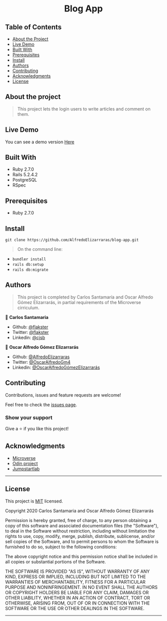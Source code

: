 <h1 align="center">
  Blog App
</h1>

## Table of Contents

* [About the Project](#about-the-project)
* [Live Demo](#love-demo)
* [Built With](#built-with)
* [Prerequisites](#prerequisites)
* [Install](#install)
* [Authors](#authors)
* [Contributing](#contributing)
* [Acknowledgments](#acknowledgments)
* [License](#license)

## About the project

> This project lets the login users to write articles and comment on them.

## Live Demo

You can see a demo version [Here](https://blog-app-fo.herokuapp.com/)

## Built With

- Ruby 2.7.0
- Rails 5.2.4.2
- PostgreSQL
- RSpec

## Prerequisites

- Ruby 2.7.0

## Install

`git clone https://github.com/AlfredoElizarraras/blog-app.git`

> On the command line:
- `bundler install`
- `rails db:setup`
- `rails db:migrate`

## Authors

> This project is completed by Carlos Santamaría and Oscar Alfredo Gómez Elizarrarás, in partial requirements of the Microverse cirriculum. 

👤 **Carlos Santamaria**

- Github: [@flakster](https://github.com/flakster)
- Twitter: [@flakster](https://twitter.com/flakster)
- Linkedin: [@cjsb](https://www.linkedin.com/in/cjsb)

👤 **Oscar Alfredo Gómez Elizarrarás**

- Github: [@AlfredoElizarraras](https://github.com/AlfredoElizarraras)
- Twitter: [@OscarAlfredoGm4](https://twitter.com/OscarAlfredoGm4)
- Linkedin: [@OscarAlfredoGómezElizarrarás](https://mx.linkedin.com/in/oscar-alfredo-gomez-elizarraras)

## Contributing

Contributions, issues and feature requests are welcome!

Feel free to check the [issues page](https://github.com/AlfredoElizarraras/blog-app/issues).

### Show your support

Give a ⭐️ if you like this project!

## Acknowledgments

- [Microverse](https://microverse.org)
- [Odin project](https://www.theodinproject.com/)
- [Jumpstartlab](http://tutorials.jumpstartlab.com/projects/blogger.html#i5:-authentication)

---

## License

This project is [MIT](https://github.com/AlfredoElizarraras/blog-app/blob/master/LICENSE) licensed.

Copyright 2020 Carlos Santamaria and Oscar Alfredo Gómez Elizarrarás

Permission is hereby granted, free of charge, to any person obtaining a copy of this software and associated documentation files (the "Software"), to deal in the Software without restriction, including without limitation the rights to use, copy, modify, merge, publish, distribute, sublicense, and/or sell copies of the Software, and to permit persons to whom the Software is furnished to do so, subject to the following conditions:

The above copyright notice and this permission notice shall be included in all copies or substantial portions of the Software.

THE SOFTWARE IS PROVIDED "AS IS", WITHOUT WARRANTY OF ANY KIND, EXPRESS OR IMPLIED, INCLUDING BUT NOT LIMITED TO THE WARRANTIES OF MERCHANTABILITY, FITNESS FOR A PARTICULAR PURPOSE AND NONINFRINGEMENT. IN NO EVENT SHALL THE AUTHORS OR COPYRIGHT HOLDERS BE LIABLE FOR ANY CLAIM, DAMAGES OR OTHER LIABILITY, WHETHER IN AN ACTION OF CONTRACT, TORT OR OTHERWISE, ARISING FROM, OUT OF OR IN CONNECTION WITH THE SOFTWARE OR THE USE OR OTHER DEALINGS IN THE SOFTWARE.

---
